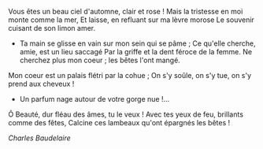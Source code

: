 Vous êtes un beau ciel d'automne, clair et rose !
Mais la tristesse en moi monte comme la mer,
Et laisse, en refluant sur ma lèvre morose
Le souvenir cuisant de son limon amer.

- Ta main se glisse en vain sur mon sein qui se pâme ;
Ce qu'elle cherche, amie, est un lieu saccagé
Par la griffe et la dent féroce de la femme.
Ne cherchez plus mon coeur ; les bêtes l'ont mangé.

Mon coeur est un palais flétri par la cohue ;
On s'y soûle, on s'y tue, on s'y prend aux cheveux !
- Un parfum nage autour de votre gorge nue !...

Ô Beauté, dur fléau des âmes, tu le veux !
Avec tes yeux de feu, brillants comme des fêtes,
Calcine ces lambeaux qu'ont épargnés les bêtes !

*Charles Baudelaire*